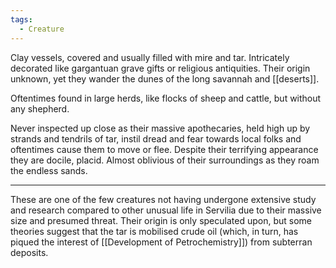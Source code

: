 ```yaml
---
tags:
  - Creature
---
```


Clay vessels, covered and usually filled with mire and tar.
Intricately decorated like gargantuan grave gifts or religious antiquities. 
Their origin unknown, yet they wander the dunes of the long savannah and [[deserts]]. 

Oftentimes found in large herds, like flocks of sheep and cattle, but without any shepherd. 

Never inspected up close as their massive apothecaries, held high up by strands and tendrils of tar, instil dread and fear towards local folks and oftentimes cause them to move or flee.
Despite their terrifying appearance they are docile, placid. Almost oblivious of their surroundings as they roam the endless sands.
***
These are one of the few creatures not having undergone extensive study and research compared to other unusual life in Servilia due to their massive size and presumed threat. 
Their origin is only speculated upon, but some theories suggest that the tar is mobilised crude oil (which, in turn, has piqued the interest of [[Development of Petrochemistry]]) from subterran deposits. 